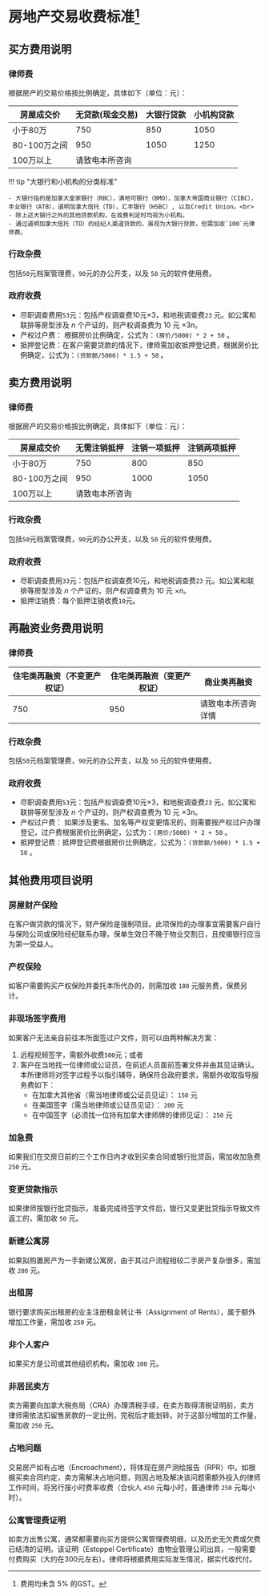 # 房地产交易收费标准[^1] 

[^1]: 费用均未含 $5\%$ 的GST。

##  买方费用说明

### 律师费

根据房产的交易价格按比例确定，具体如下（单位：元）：

<table class="styled-table">
    <thead>
    <tr>
        <th>房屋成交价</th>
        <th>无贷款(现金交易)</th>
        <th>大银行贷款</th>
        <th>小机构贷款</th>
    </tr>
    </thead>
    <tbody>
    <tr>
        <td>小于80万</td>
        <td>750</td>
        <td>850</td>
        <td>1050</td>
    </tr>
    <tr>
    <!-- <tr class="active-row"> -->
        <td>80-100万之间</td>
        <td>950</td>
        <td>1050</td>
        <td>1250</td>
    </tr>
     <tr>
        <td>100万以上</td>
        <td colspan="3">请致电本所咨询</td>
    </tr>
    </tbody>
</table>

!!! tip "大银行和小机构的分类标准"
    
    - 大银行指的是加拿大皇家银行（RBC），满地可银行（BMO），加拿大帝国商业银行（CIBC），丰业银行（ATB），道明加拿大信托（TD），汇丰银行（HSBC）, 以及Credit Union。<br>
    - 除上述大银行之外的其他贷款机构，在收费判定时均视为小机构。
    - 通过道明加拿大信托（TD）的经纪人渠道贷款的，虽视为大银行贷款，但需加收`100`元律师费。


### 行政杂费

包括`50`元档案管理费，`90`元的办公开支，以及 `50` 元的软件使用费。

### 政府收费
- 尽职调查费用`53`元：包括产权调查费10元$\times 3$，和地税调查费`23` 元。如公寓和联排等房型涉及 $n$ 个产证的，则产权调查费为 10 元 $\times 3n$。
- 产权过户费： 根据房价比例确定，公式为：`(房价/5000) * 2 + 50` 。
- 抵押登记费：在客户需要贷款的情况下，律师需加收抵押登记费，根据房价比例确定，公式为：`(贷款额/5000) * 1.5 + 50` 。


## 卖方费用说明

### 律师费

根据房产的交易价格按比例确定，具体如下（单位：元）：

<table class="styled-table">
    <thead>
    <tr>
        <th>房屋成交价</th>
        <th>无需注销抵押</th>
        <th>注销一项抵押</th>
        <th>注销两项抵押</th>
    </tr>
    </thead>
    <tbody>
    <tr>
        <td>小于80万</td>
        <td>750</td>
        <td>800</td>
        <td>850</td>
    </tr>
    <tr>
        <td>80-100万之间</td>
        <td>950</td>
        <td>1000</td>
        <td>1050</td>
    </tr>
     <tr>
        <td>100万以上</td>
        <td colspan="3">请致电本所咨询</td>
    </tr>
    </tbody>
</table>


### 行政杂费

包括`50`元档案管理费，`90`元的办公开支，以及 `50` 元的软件使用费。

### 政府收费
- 尽职调查费用`33`元：包括产权调查费10元，和地税调查费`23` 元。如公寓和联排等房型涉及 $n$ 个产证的，则产权调查费为 10 元 $\times n$。
- 抵押注销费：每个抵押注销收费`10`元。


## 再融资业务费用说明

### 律师费

<table class="styled-table">
    <thead>
    <tr>
        <th>住宅类再融资（不变更产权证）</th>
        <th>住宅类再融资（变更产权证）</th>
        <th>商业类再融资</th>
      </tr>
    </thead>
    <tbody>
    <tr>
        <td>750</td>
        <td>950</td>
        <td>请致电本所咨询详情</td>
    </tr>
    </tbody>
</table>

### 行政杂费

包括`50`元档案管理费，`90`元的办公开支，以及 `50` 元的软件使用费。

### 政府收费
- 尽职调查费用`53`元：包括产权调查费10元$\times 3$，和地税调查费`23` 元。如公寓和联排等房型涉及 $n$ 个产证的，则产权调查费为 10 元 $\times 3n$。
- 产权过户费： 如果涉及更名、加名等产权变更情况的，则需要按产权过户办理登记，过户费根据房价比例确定，公式为：`(房价/5000) * 2 + 50` 。
- 抵押登记费：抵押登记费根据房价比例确定，公式为：`(贷款额/5000) * 1.5 + 50` 。


## 其他费用项目说明

### 房屋财产保险

在客户做贷款的情况下，财产保险是强制项目。此项保险的办理事宜需要客户自行与保险公司或保险经纪联系办理，保单生效日不晚于物业交割日，且按揭银行应当为第一受益人。

### 产权保险

如客户需要购买产权保险并委托本所代办的，则需加收 `100` 元服务费，保费另计。

### 非现场签字费用

如果客户无法亲自前往本所面签过户文件，则可以由两种解决方案：

1. 远程视频签字，需额外收费`500`元；或者
2. 客户在当地找一位律师或公证员，在前述人员面前签署文件并由其见证确认。本所律师将对签字过程予以指引辅导，确保符合政府要求，需额外收取指导服务费如下：
    - 在加拿大其他省（需当地律师或公证员见证）： `150` 元
    - 在美国签字（需当地律师或公证员见证）： `200` 元
    - 在中国签字（必须找一位持有加拿大律师牌的律师见证）： `250` 元

### 加急费

如果我们在交房日前的三个工作日内才收到买卖合同或银行批贷函，需加收加急费 `250` 元。

### 变更贷款指示

如果律师按银行批贷指示，准备完成待签字文件后，银行又变更批贷指示导致文件返工的，需加收 `50` 元。

### 新建公寓房

如果拟购置房产为一手新建公寓房，由于其过户流程相较二手房产复杂很多，需加收 `200` 元。

### 出租房

银行要求购买出租房的业主注册租金转让书（Assignment of Rents），属于额外增加工作量，需加收 `250` 元。

### 非个人客户

如果买方是公司或其他组织机构，需加收 `100` 元。

### 非居民卖方

卖方需要向加拿大税务局（CRA）办理清税手续，在卖方取得清税证明前，卖方律师需依法扣留售房款的一定比例，完税后才能划转。对于这部分增加的工作量，需加收 `250` 元。

### 占地问题

交易房产如有占地（Encroachment），将体现在房产测绘报告（RPR）中。如根据买卖合同约定，卖方需解决占地问题，则因占地及解决该问题需额外投入的律师工作时间，将另行按小时费率收费（合伙人 `450` 元每小时，普通律师 `250` 元每小时）。

### 公寓管理费证明

如卖方出售公寓，通常都需要向买方提供公寓管理费明细，以及历史无欠费或欠费已结清的证明。该证明（Estoppel Certificate）由物业管理公司出具，一般需要付费购买（大约在300元左右）。律师将根据费用实际发生情况，据实代收代付。
    

